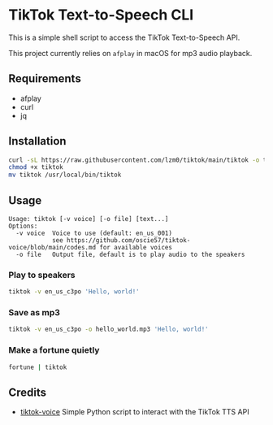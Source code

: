 # TikTok Text-to-Speech CLI

This is a simple shell script to access the TikTok Text-to-Speech API.

This project currently relies on `afplay` in macOS for mp3 audio playback.

## Requirements

- afplay
- curl
- jq

## Installation

```bash
curl -sL https://raw.githubusercontent.com/lzm0/tiktok/main/tiktok -o tiktok
chmod +x tiktok
mv tiktok /usr/local/bin/tiktok
```

## Usage

```
Usage: tiktok [-v voice] [-o file] [text...]
Options:
  -v voice  Voice to use (default: en_us_001)
            see https://github.com/oscie57/tiktok-voice/blob/main/codes.md for available voices
  -o file   Output file, default is to play audio to the speakers
```

### Play to speakers

```bash
tiktok -v en_us_c3po 'Hello, world!'
```

### Save as mp3

```bash
tiktok -v en_us_c3po -o hello_world.mp3 'Hello, world!'
```

### Make a fortune quietly

```bash
fortune | tiktok
```

## Credits

- [tiktok-voice](https://github.com/oscie57/tiktok-voice) Simple Python script to interact with the TikTok TTS API
